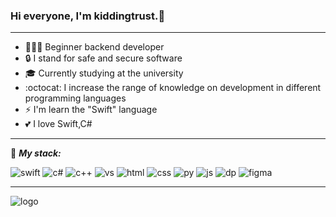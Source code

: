 ### Hi everyone, I'm kiddingtrust.💫
___

- 👨🏻‍💻 Beginner backend developer
- 🔒 I stand for safe and secure software
- 🎓 Currently studying at the university
- :octocat: I increase the range of knowledge on development in different programming languages
- ⚡ I'm  learn the "Swift" language
- :two_hearts: I love Swift,C#
___

:briefcase: ***My stack:***

![swift](https://raw.githubusercontent.com/kiddingtrust/kiddingtrust/main/ico/10.png)
![c#](https://github.com/kiddingtrust/kiddingtrust/blob/main/ico/2.png) 
![c++](https://github.com/kiddingtrust/kiddingtrust/blob/main/ico/1.png)
![vs](https://github.com/kiddingtrust/kiddingtrust/blob/main/ico/9.png) 
![html](https://github.com/kiddingtrust/kiddingtrust/blob/main/ico/6.png)
![css](https://github.com/kiddingtrust/kiddingtrust/blob/main/ico/3.png)
![py](https://github.com/kiddingtrust/kiddingtrust/blob/main/ico/8.png)
![js](https://github.com/kiddingtrust/kiddingtrust/blob/main/ico/7.png)
![dp](https://github.com/kiddingtrust/kiddingtrust/blob/main/ico/4.png)
![figma](https://github.com/kiddingtrust/kiddingtrust/blob/main/ico/5.png)
___
![logo](https://raw.githubusercontent.com/kiddingtrust/kiddingtrust/main/ico/banner.jpg)
